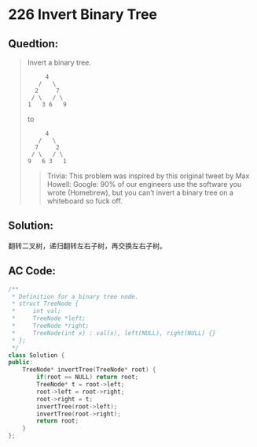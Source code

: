 # 226 Invert Binary Tree

## Quedtion:

> Invert a binary tree.
> 
> ```
>      4
>    /   \
>   2     7
>  / \   / \
> 1   3 6   9
> 
> ```
> to
> ```
>      4
>    /   \
>   7     2
>  / \   / \
> 9   6 3   1
> 
> ```
> > Trivia:
> > This problem was inspired by this original tweet by Max Howell:
> > Google: 90% of our engineers use the software you wrote (Homebrew), but you can’t invert a binary tree on a whiteboard so fuck off.

## Solution:

翻转二叉树，递归翻转左右子树，再交换左右子树。

## AC Code:

``` c++
/**
 * Definition for a binary tree node.
 * struct TreeNode {
 *     int val;
 *     TreeNode *left;
 *     TreeNode *right;
 *     TreeNode(int x) : val(x), left(NULL), right(NULL) {}
 * };
 */
class Solution {
public:
    TreeNode* invertTree(TreeNode* root) {
        if(root == NULL) return root;
        TreeNode* t = root->left;
        root->left = root->right;
        root->right = t;
        invertTree(root->left);
        invertTree(root->right);
        return root;
    }
};
```
